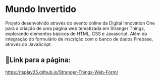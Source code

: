 # **Mundo Invertido**

Projeto desenvolvido através do evento online da Digital Innovation One para a criação de uma página web tematizada em Stranger Things, explorando elementos básicos de HTML, CSS e Javascript. Além da integração do formulário de inscrição com o banco de dados Firebase, através do JavaScript.

 ## 🔗**Link para a página:**
 https://tsplay25.github.io/Stranger-Things-Web-Form/
